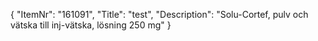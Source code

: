 {
  "ItemNr": "161091",
  "Title": "test",
  "Description": "Solu-Cortef, pulv och vätska till inj-vätska, lösning 250 mg"
}